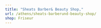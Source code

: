 ```yaml
---
title: "Sheats Barber& Beauty Shop,"
url: /athens/sheats-barberund-beauty-shop/
shop: Friseur
---
```

